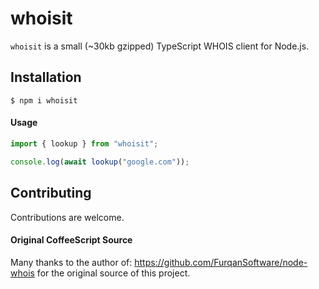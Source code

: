 # whoisit

`whoisit` is a small (~30kb gzipped) TypeScript WHOIS client for Node.js.

## Installation

```
$ npm i whoisit
```

#### Usage

```typescript
import { lookup } from "whoisit";

console.log(await lookup("google.com"));
```

## Contributing

Contributions are welcome.

#### Original CoffeeScript Source

Many thanks to the author of: https://github.com/FurqanSoftware/node-whois for the original source of this project.
